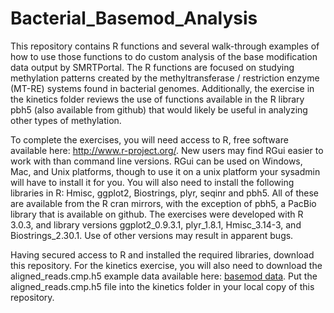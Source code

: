 Bacterial_Basemod_Analysis
==========================

This repository contains R functions and several walk-through examples of how to use those functions to do custom analysis of the base modification data output by SMRTPortal.  The R functions are focused on studying methylation patterns created by the methyltransferase / restriction enzyme (MT-RE) systems found in bacterial genomes.  Additionally, the exercise in the kinetics folder reviews the use of functions available in the R library pbh5 (also available from github) that would likely be useful in analyzing other types of methylation.

To complete the exercises, you will need access to R, free software available here: http://www.r-project.org/.  New users may find RGui easier to work with than command line versions.  RGui can be used on Windows, Mac, and Unix platforms, though to use it on a unix platform your sysadmin will have to install it for you. You will also need to install the following libraries in R: Hmisc, ggplot2, Biostrings, plyr, seqinr and pbh5.  All of these are available from the R cran mirrors, with the exception of pbh5, a PacBio library that is available on github. The exercises were developed with R 3.0.3, and library versions ggplot2_0.9.3.1, plyr_1.8.1, Hmisc_3.14-3, and Biostrings_2.30.1. Use of other versions may result in apparent bugs.

Having secured access to R and installed the required libraries, download this repository. For the kinetics exercise, you will also need to download the aligned_reads.cmp.h5 example data available here:  [basemod data](https://datasets.pacb.com.s3.amazonaws.com/2013/basemod_workshop/basemod_dataset.tgz).  Put the aligned_reads.cmp.h5 file into the kinetics folder in your local copy of this repository.

